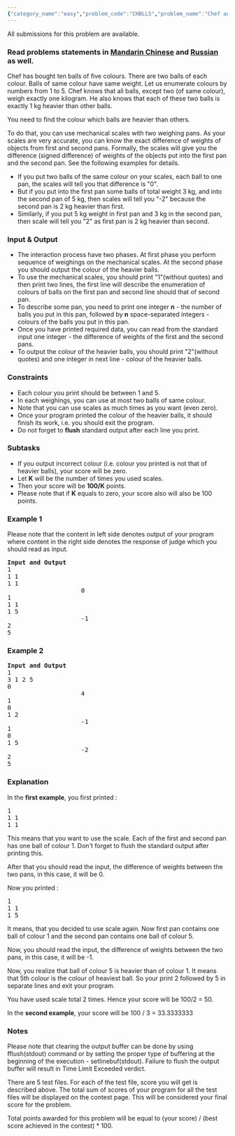 ```yaml
---
{"category_name":"easy","problem_code":"CHBLLS","problem_name":"Chef and Balls","languages_supported":{"0":"ADA","1":"ASM","2":"BASH","3":"BF","4":"C","5":"C99 strict","6":"CAML","7":"CLOJ","8":"CLPS","9":"CPP 4.3.2","10":"CPP 4.9.2","11":"CPP14","12":"CS2","13":"D","14":"ERL","15":"FORT","16":"FS","17":"GO","18":"HASK","19":"ICK","20":"ICON","21":"JAVA","22":"JS","23":"LISP clisp","24":"LISP sbcl","25":"LUA","26":"NEM","27":"NICE","28":"NODEJS","29":"PAS fpc","30":"PAS gpc","31":"PERL","32":"PERL6","33":"PHP","34":"PIKE","35":"PRLG","36":"PYPY","37":"PYTH","38":"PYTH 3.4","39":"RUBY","40":"SCALA","41":"SCM chicken","42":"SCM guile","43":"SCM qobi","44":"ST","45":"TCL","46":"TEXT","47":"WSPC"},"max_timelimit":1,"source_sizelimit":50000,"problem_author":"antoniuk1","problem_tester":"kevinsogo","date_added":"12-02-2016","tags":{"0":"antoniuk1","1":"logic","2":"may16","3":"simple"},"editorial_url":"http://discuss.codechef.com/problems/CHBLLS","time":{"view_start_date":1463391000,"submit_start_date":1463391000,"visible_start_date":1463391000,"end_date":1735669800},"layout":"problem"}
---
```

<span class="solution-visible-txt">All submissions for this problem are available.</span><h3> Read problems statements in <a target="_blank" href="http://www.codechef.com/download/translated/MAY16/mandarin/CHBLLS.pdf">Mandarin Chinese</a> and <a target="_blank" href="http://www.codechef.com/download/translated/MAY16/russian/CHBLLS.pdf">Russian</a> as well.</h3>


<p>Chef has bought ten balls of five colours. There are two balls of each colour. Balls of same colour have same weight. Let us enumerate colours by numbers from 1 to 5. Chef knows that all balls, except two (of same colour), weigh exactly one kilogram. He also knows that each of these two balls is exactly 1 kg heavier than other balls.
</p>

<p>You need to find the colour which balls are heavier than others. </p>

<p>To do that, you can use mechanical scales with two weighing pans. As your scales are very accurate, you can know the exact difference of weights of objects from first and second pans. Formally, the scales will give you the difference (signed difference) of weights of the objects put into the first pan and the second pan. See the following examples for details.
<ul>
<li>If you put two balls of the same colour on your scales, each ball to one pan, the scales will tell you that difference is "0".</li>
<li>But if you put into the first pan some balls of total weight 3 kg, and into the second pan of 5 kg, then scales will tell you "-2" because the second pan is 2 kg heavier than first. </li>
<li>Similarly, if you put 5 kg weight in first pan and 3 kg in the second pan, then scale will tell you "2" as first pan is 2 kg heavier than second.</li>
</ul>
</p>

<h3>Input & Output</h3>
<ul>
<li>The interaction process have two phases. At first phase you perform sequence of weighings on the mechanical scales. At the second phase you should output the colour of the heavier balls.</li>
<li>To use the mechanical scales, you should print "1"(without quotes) and then print two lines, the first line will describe the enumeration of colours of balls on the first pan and second line should that of second pan.</li>
<li>To describe some pan, you need to print one integer <b>n</b> - the number of balls you put in this pan, followed by <b>n</b> space-separated integers - colours of the balls you put in this pan. </li>
<li>Once you have printed required data, you can read from the standard input one integer - the difference of weights of the first and the second pans.</li>
<li>To output the colour of the heavier balls, you should print "2"(without quotes) and one integer in next line - colour of the heavier balls. </li>
</ul>

<h3>Constraints</h3>
<ul>
<li>Each colour you print should be between 1 and 5.</li>
<li>In each weighings, you can use at most two balls of same colour.</li>
<li>Note that you can use scales as much times as you want (even zero).</li>
<li>Once your program printed the colour of the heavier balls, it should finish its work, i.e. you should exit the program. </li>
<li>Do not forget to <b>flush</b> standard output after each line you print.</li>
</ul>

<h3>Subtasks</h3>
<ul>
<li>If you output incorrect colour (i.e. colour you printed is not that of heavier balls), your score will be zero.</li>
<li>Let <b>K</b> will be the number of times you used scales.</li>
<li>Then your score will be <b>100/K</b> points.</li>
<li>Please note that if <b>K</b> equals to zero, your score also will also be 100 points.</li>
</ul>


<h3>Example 1</h3>
<p>
Please note that the content in left side denotes output of your program where content in the right side denotes the response of judge which you should read as input. 
</p>
<pre><b>Input and Output</b>
1
1 1
1 1	
					0
1
1 1
1 5
					-1
2
5
</pre>

<h3>Example 2</h3>
<pre><b>Input and Output</b>
1
3 1 2 5
0
					4
1
0
1 2
					-1
1
0
1 5
					-2
2
5
</pre>

<h3>Explanation</h3>
<p>In the <b>first example</b>, you first printed :
<pre>
1
1 1
1 1
</pre>
</p>
<p>
This means that you want to use the scale. Each of the first and second pan has one ball of colour 1.
Don't forget to flush the standard output after printing this.
</p>
<p>
After that you should read the input, the difference of weights between the two pans, in this case, it will be 0. 
</p>
<p>
Now you printed : 
<pre>
1
1 1
1 5
</pre>
</p>
<p>
It means, that you decided to use scale again. Now first pan contains one ball of colour 1 and the second pan contains one ball of colour 5.
</p>
<p>
Now, you should read the input, the difference of weights between the two pans, in this case, it will be -1.
</p>
<p>
Now, you realize that ball of colour 5 is heavier than of colour 1. It means that 5th colour is the colour of heaviest ball. So your print 2 followed by 5 in separate lines and exit your program.
</p>
<p>
You have used scale total 2 times. Hence your score will be 100/2 = 50.
</p>

<p>In the <b>second example</b>, your score will be 100 / 3 = 33.3333333</p>

<h3>Notes</h3>
<p>
Please note that clearing the output buffer can be done by using fflush(stdout) command or by setting the proper type of buffering at the beginning of the execution - setlinebuf(stdout). Failure to flush the output buffer will result in Time Limit Exceeded verdict.
</p>

<p>
There are 5 test files. For each of the test file, score you will get is described above. The total sum of scores of your program for all the test files will be displayed on the contest page. This will be considered your final score for the problem. 
</p> 

<p>
Total points awarded for this problem will be equal to (your score) / (best score achieved in the contest) * 100. 
</p>